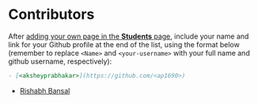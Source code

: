 # Contributors

After [adding your own page in the **Students** page](https://github.com/coding-blocks/Hacktoberfest-2018/tree/master/Student), include your name and link for your Github profile at the end of the list, using the format below (remember to replace `<Name>` and `<your-username>` with your full name and github username, respectively):

```markdown
- [<aksheyprabhakar>](https://github.com/<ap1690>)
```


- [Rishabh Bansal](https://github.com/rishabh-bansal)
